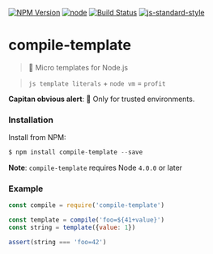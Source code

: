[![NPM Version](https://img.shields.io/npm/v/compile-template.svg?style=flat-square)](https://www.npmjs.com/package/compile-template)
[![node](https://img.shields.io/node/v/compile-template.svg?style=flat-square)](https://www.npmjs.com/package/compile-template)
[![Build Status](https://img.shields.io/travis/dotcypress/compile-template.svg?branch=master&style=flat-square)](https://travis-ci.org/dotcypress/compile-template)
[![js-standard-style](https://img.shields.io/badge/code%20style-standard-brightgreen.svg?style=flat-square)](http://standardjs.com/)

# compile-template
> 📠 Micro templates for Node.js

> `js template literals` + `node vm` = `profit`

**Capitan obvious alert**: 🔐 Only for trusted environments.

### Installation

Install from NPM:

```js
$ npm install compile-template --save
```

**Note**: `compile-template` requires Node `4.0.0` or later

### Example

```js
const compile = require('compile-template')

const template = compile('foo=${41+value}')
const string = template({value: 1})

assert(string === 'foo=42')
```
